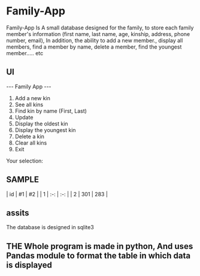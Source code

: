 # Family-App
Family-App Is A small database designed for the family, to store each family member's information (first name, last name, age, kinship, address, phone number, email), In addition, the ability to add a new member., display all members, find a member by name, delete a member, find the youngest member..... etc


## UI
 --- Family App ---
1) Add a new kin
2) See all kins
3) Find kin by name (First, Last)
4) Update
5) Display the oldest kin
6) Display the youngest kin
7) Delete a kin
8) Clear all kins
9) Exit

Your selection: 


## SAMPLE

| id | #1  | #2  |
| 1   | :-: | :-: |
| 2 | 301 | 283 |


## assits
The database is designed in sqlite3  

## THE Whole program is made in python, And uses Pandas module to format the table in which data is displayed

